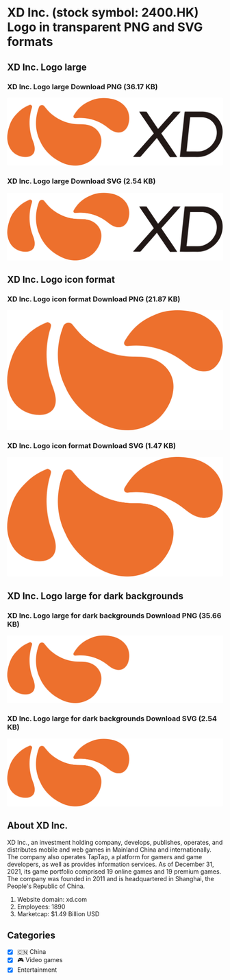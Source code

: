 # XD Inc. (stock symbol: 2400.HK) Logo in transparent PNG and SVG formats

## XD Inc. Logo large

### XD Inc. Logo large Download PNG (36.17 KB)

![XD Inc. Logo large Download PNG (36.17 KB)](/img/orig/2400.HK_BIG-0b4f771f.png)

### XD Inc. Logo large Download SVG (2.54 KB)

![XD Inc. Logo large Download SVG (2.54 KB)](/img/orig/2400.HK_BIG-fb4f5515.svg)

## XD Inc. Logo icon format

### XD Inc. Logo icon format Download PNG (21.87 KB)

![XD Inc. Logo icon format Download PNG (21.87 KB)](/img/orig/2400.HK-af693f42.png)

### XD Inc. Logo icon format Download SVG (1.47 KB)

![XD Inc. Logo icon format Download SVG (1.47 KB)](/img/orig/2400.HK-4364f7db.svg)

## XD Inc. Logo large for dark backgrounds

### XD Inc. Logo large for dark backgrounds Download PNG (35.66 KB)

![XD Inc. Logo large for dark backgrounds Download PNG (35.66 KB)](/img/orig/2400.HK_BIG.D-3e961ae8.png)

### XD Inc. Logo large for dark backgrounds Download SVG (2.54 KB)

![XD Inc. Logo large for dark backgrounds Download SVG (2.54 KB)](/img/orig/2400.HK_BIG.D-2b9ec422.svg)

## About XD Inc.

XD Inc., an investment holding company, develops, publishes, operates, and distributes mobile and web games in Mainland China and internationally. The company also operates TapTap, a platform for gamers and game developers, as well as provides information services. As of December 31, 2021, its game portfolio comprised 19 online games and 19 premium games. The company was founded in 2011 and is headquartered in Shanghai, the People's Republic of China.

1. Website domain: xd.com
2. Employees: 1890
3. Marketcap: $1.49 Billion USD


## Categories
- [x] 🇨🇳 China
- [x] 🎮 Video games
- [x] Entertainment
